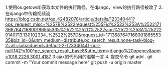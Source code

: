 1.使用os.getcwd()获取本文件的执行路径，在django，view的执行路径被改了
2.在django中传输视频流 https://blog.csdn.net/qq_42482078/article/details/123340441?ops_request_misc=%257B%2522request%255Fid%2522%253A%2522171368764716800186555335%2522%252C%2522scm%2522%253A%252220140713.130102334..%2522%257D&request_id=171368764716800186555335&biz_id=0&utm_medium=distribute.pc_search_result.none-task-blog-2~all~sobaiduend~default-2-123340441-null-null.142^v100^pc_search_result_base8&utm_term=django%20opencv&spm=1018.2226.3001.4187
3.ajax的代码用的温馨一言
4.
提交命令
git add .
git commit -m "Your commit message here"
git push -u origin master

